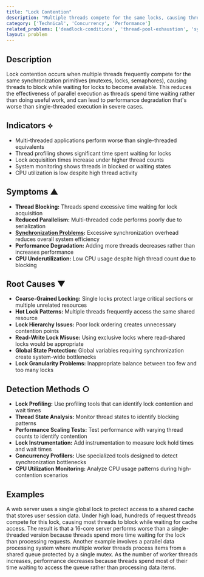 ```yaml
---
title: "Lock Contention"
description: "Multiple threads compete for the same locks, causing threads to block and reducing parallel execution efficiency."
category: ['Technical', 'Concurrency', 'Performance']
related_problems: ['deadlock-conditions', 'thread-pool-exhaustion', 'synchronization-problems']
layout: problem
---
```


## Description

Lock contention occurs when multiple threads frequently compete for the same synchronization primitives (mutexes, locks, semaphores), causing threads to block while waiting for locks to become available. This reduces the effectiveness of parallel execution as threads spend time waiting rather than doing useful work, and can lead to performance degradation that's worse than single-threaded execution in severe cases.

## Indicators ⟡

- Multi-threaded applications perform worse than single-threaded equivalents
- Thread profiling shows significant time spent waiting for locks
- Lock acquisition times increase under higher thread counts
- System monitoring shows threads in blocked or waiting states
- CPU utilization is low despite high thread activity

## Symptoms ▲

- **Thread Blocking:** Threads spend excessive time waiting for lock acquisition
- **Reduced Parallelism:** Multi-threaded code performs poorly due to serialization
- **[Synchronization Problems](synchronization-problems.md):** Excessive synchronization overhead reduces overall system efficiency
- **Performance Degradation:** Adding more threads decreases rather than increases performance
- **CPU Underutilization:** Low CPU usage despite high thread count due to blocking

## Root Causes ▼

- **Coarse-Grained Locking:** Single locks protect large critical sections or multiple unrelated resources
- **Hot Lock Patterns:** Multiple threads frequently access the same shared resource
- **Lock Hierarchy Issues:** Poor lock ordering creates unnecessary contention points
- **Read-Write Lock Misuse:** Using exclusive locks where read-shared locks would be appropriate
- **Global State Protection:** Global variables requiring synchronization create system-wide bottlenecks
- **Lock Granularity Problems:** Inappropriate balance between too few and too many locks

## Detection Methods ○

- **Lock Profiling:** Use profiling tools that can identify lock contention and wait times
- **Thread State Analysis:** Monitor thread states to identify blocking patterns
- **Performance Scaling Tests:** Test performance with varying thread counts to identify contention
- **Lock Instrumentation:** Add instrumentation to measure lock hold times and wait times
- **Concurrency Profilers:** Use specialized tools designed to detect synchronization bottlenecks
- **CPU Utilization Monitoring:** Analyze CPU usage patterns during high-contention scenarios

## Examples

A web server uses a single global lock to protect access to a shared cache that stores user session data. Under high load, hundreds of request threads compete for this lock, causing most threads to block while waiting for cache access. The result is that a 16-core server performs worse than a single-threaded version because threads spend more time waiting for the lock than processing requests. Another example involves a parallel data processing system where multiple worker threads process items from a shared queue protected by a single mutex. As the number of worker threads increases, performance decreases because threads spend most of their time waiting to access the queue rather than processing data items.